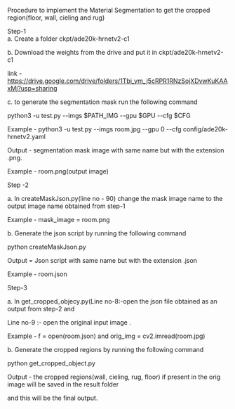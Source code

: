 Procedure to implement the Material Segmentation to get the cropped region(floor, wall, cieling and rug)


Step-1  
a. Create a folder ckpt/ade20k-hrnetv2-c1

b. Download the weights from the drive and put it in ckpt/ade20k-hrnetv2-c1

link - https://drive.google.com/drive/folders/1Tbi_ym_j5cRPR1RNzSojXDvwKuKAAxMj?usp=sharing

c. to generate the segmentation mask run the following command

python3 -u test.py --imgs $PATH_IMG --gpu $GPU --cfg $CFG

Example - python3 -u test.py --imgs room.jpg --gpu 0 --cfg config/ade20k-hrnetv2.yaml

Output - segmentation mask image with same name but with the extension .png. 

Example - room.png(output image)


Step -2

a. In createMaskJson.py(line no - 90) change the mask image name to the output image name obtained from step-1

Example - mask_image = room.png 

b. Generate the json script by running the following command

python createMaskJson.py

Output = Json script with same name but with the extension .json

Example - room.json


Step-3 

a. In get_cropped_objecy.py(Line no-8:-open the json file obtained as an output from step-2 and 

Line no-9 :- open the original input image .

Example - f = open(room.json) and orig_img = cv2.imread(room.jpg)

b. Generate the cropped regions by running the following command

python get_cropped_object.py

Output - the cropped regions(wall, cieling, rug, floor) if present in the orig image will be saved in the result folder

and this will be the final output.




